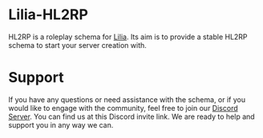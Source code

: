 # Lilia-HL2RP

HL2RP is a roleplay schema for [Lilia](https://github.com/Lilia-Framework/Lilia). Its aim is to provide a stable HL2RP schema to start your server creation with.

# Support

If you have any questions or need assistance with the schema, or if you would like to engage with the community, feel free to join our [Discord Server](https://discord.gg/52MSnh39vw). You can find us at this Discord invite link. We are ready to help and support you in any way we can.
